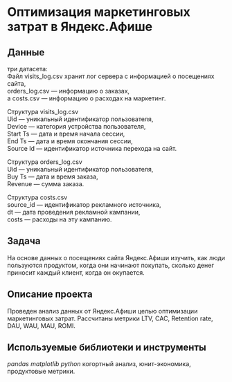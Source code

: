 # Оптимизация маркетинговых затрат в Яндекс.Афише


## Данные
  
три датасета:    
Файл visits_log.csv хранит лог сервера с информацией о посещениях сайта,    
orders_log.csv — информацию о заказах,    
а costs.csv — информацию о расходах на маркетинг.    
  
Структура visits_log.csv  
Uid — уникальный идентификатор пользователя,  
Device — категория устройства пользователя,  
Start Ts — дата и время начала сессии,  
End Ts — дата и время окончания сессии,  
Source Id — идентификатор источника перехода на сайт.  
  
Структура orders_log.csv  
Uid — уникальный идентификатор пользователя,  
Buy Ts — дата и время заказа,  
Revenue — сумма заказа.  
  
Структура costs.csv  
source_id — идентификатор рекламного источника,  
dt — дата проведения рекламной кампании,  
costs — расходы на эту кампанию.        

## Задача

На основе данных о посещениях сайта Яндекс.Афиши изучить, как люди пользуются продуктом, когда они начинают покупать,
сколько денег приносит каждый клиент, когда он окупается.  

## Описание проекта

Проведен анализ данных от Яндекс.Афиши целью оптимизации маркетинговых затрат.
Рассчитаны метрики LTV, CAC, Retention rate, DAU, WAU, MAU, ROMI.

## Используемые библиотеки и инструменты
*pandas* *matplotlib* *python* когортный анализ, юнит-экономика, продуктовые метрики.